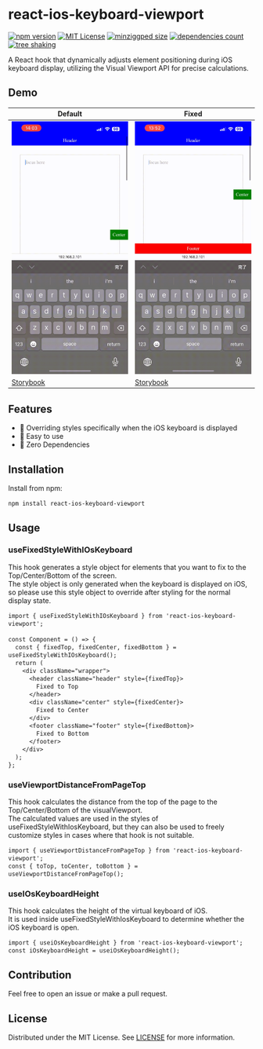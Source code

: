 # react-ios-keyboard-viewport

[![npm version](https://badge.fury.io/js/react-ios-keyboard-viewport.svg)](http://badge.fury.io/js/react-ios-keyboard-viewport)
[![MIT License](http://img.shields.io/badge/license-MIT-blue.svg?style=flat)](LICENSE)
[![minziggped size](https://badgen.net/bundlephobia/minzip/react-ios-keyboard-viewport)](https://bundlephobia.com/package/react-ios-keyboard-viewport)
[![dependencies count](https://badgen.net/bundlephobia/dependency-count/react-ios-keyboard-viewport)](https://bundlephobia.com/package/react-ios-keyboard-viewport)
[![tree shaking](https://badgen.net/bundlephobia/tree-shaking/react-ios-keyboard-viewport)](https://bundlephobia.com/package/react-ios-keyboard-viewport)

A React hook that dynamically adjusts element positioning during iOS keyboard display, utilizing the Visual Viewport API for precise calculations.

## Demo
| Default                                                                                                       | Fixed                                                                                                       |
|---------------------------------------------------------------------------------------------------------------|-------------------------------------------------------------------------------------------------------------|
| ![default](./docs/default.gif)                                                                                | ![fixed](./docs/fixed.gif)                                                                                  |
| [Storybook](https://react-ios-keyboard-viewport.vercel.app/iframe.html?args=&id=demo--default&viewMode=story) | [Storybook](https://react-ios-keyboard-viewport.vercel.app/iframe.html?args=&id=demo--fixed&viewMode=story) | 

## Features
- 📱 Overriding styles specifically when the iOS keyboard is displayed
- 🐥 Easy to use
- 🫙 Zero Dependencies

## Installation
Install from npm:

```
npm install react-ios-keyboard-viewport
```

## Usage
### useFixedStyleWithIOsKeyboard
This hook generates a style object for elements that you want to fix to the Top/Center/Bottom of the screen.  
The style object is only generated when the keyboard is displayed on iOS, so please use this style object to override after styling for the normal display state.

```tsx
import { useFixedStyleWithIOsKeyboard } from 'react-ios-keyboard-viewport';

const Component = () => {
  const { fixedTop, fixedCenter, fixedBottom } = useFixedStyleWithIOsKeyboard();
  return (
    <div className="wrapper">
      <header className="header" style={fixedTop}>
        Fixed to Top
      </header>
      <div className="center" style={fixedCenter}>
        Fixed to Center
      </div>
      <footer className="footer" style={fixedBottom}>
        Fixed to Bottom
      </footer>
    </div>
  );
};
```

### useViewportDistanceFromPageTop 
This hook calculates the distance from the top of the page to the Top/Center/Bottom of the visualViewport.  
The calculated values are used in the styles of useFixedStyleWithIosKeyboard, but they can also be used to freely customize styles in cases where that hook is not suitable.

```tsx
import { useViewportDistanceFromPageTop } from 'react-ios-keyboard-viewport';
const { toTop, toCenter, toBottom } = useViewportDistanceFromPageTop();
```

### useIOsKeyboardHeight
This hook calculates the height of the virtual keyboard of iOS.   
It is used inside useFixedStyleWithIosKeyboard to determine whether the iOS keyboard is open.

```tsx
import { useiOsKeyboardHeight } from 'react-ios-keyboard-viewport';
const iOsKeyboardHeight = useiOsKeyboardHeight();
```

## Contribution
Feel free to open an issue or make a pull request.


## License
Distributed under the MIT License. See [LICENSE](./LICENSE) for more information.

